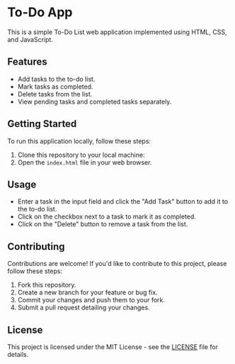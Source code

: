 # To-Do App

This is a simple To-Do List web application implemented using HTML, CSS, and JavaScript.

## Features

- Add tasks to the to-do list.
- Mark tasks as completed.
- Delete tasks from the list.
- View pending tasks and completed tasks separately.

## Getting Started

To run this application locally, follow these steps:

1. Clone this repository to your local machine:
2. Open the `index.html` file in your web browser.

## Usage

- Enter a task in the input field and click the "Add Task" button to add it to the to-do list.
- Click on the checkbox next to a task to mark it as completed.
- Click on the "Delete" button to remove a task from the list.

## Contributing

Contributions are welcome! If you'd like to contribute to this project, please follow these steps:

1. Fork this repository.
2. Create a new branch for your feature or bug fix.
3. Commit your changes and push them to your fork.
4. Submit a pull request detailing your changes.

## License

This project is licensed under the MIT License - see the [LICENSE](LICENSE) file for details.
